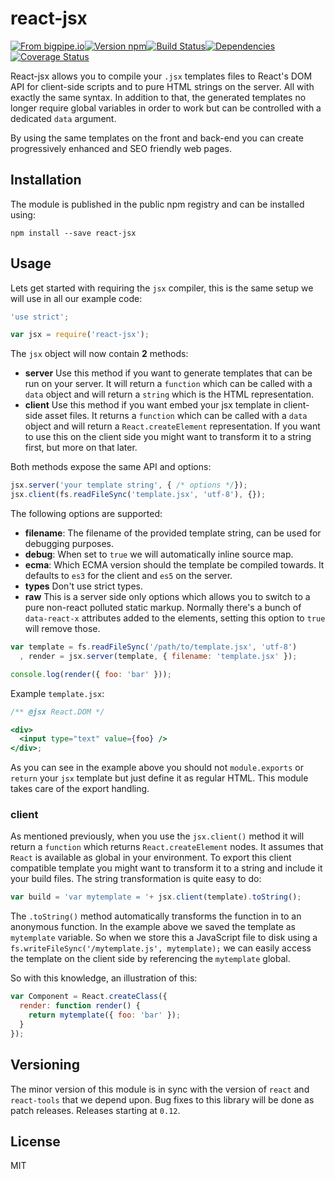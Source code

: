 # react-jsx

[![From bigpipe.io][from]](http://bigpipe.io)[![Version npm][version]](http://browsenpm.org/package/react-jsx)[![Build Status][build]](https://travis-ci.org/bigpipe/react-jsx)[![Dependencies][david]](https://david-dm.org/bigpipe/react-jsx)[![Coverage Status][cover]](https://coveralls.io/r/bigpipe/react-jsx?branch=master)

[from]: https://img.shields.io/badge/from-bigpipe.io-9d8dff.svg?style=flat-square
[version]: http://img.shields.io/npm/v/react-jsx.svg?style=flat-square
[build]: http://img.shields.io/travis/bigpipe/react-jsx/master.svg?style=flat-square
[david]: https://img.shields.io/david/bigpipe/react-jsx.svg?style=flat-square
[cover]: http://img.shields.io/coveralls/bigpipe/react-jsx/master.svg?style=flat-square

React-jsx allows you to compile your `.jsx` templates files to React's DOM API
for client-side scripts and to pure HTML strings on the server. All with exactly
the same syntax. In addition to that, the generated templates no longer require
global variables in order to work but can be controlled with a dedicated `data`
argument.

By using the same templates on the front and back-end you can create
progressively enhanced and SEO friendly web pages.

## Installation

The module is published in the public npm registry and can be installed using:

```
npm install --save react-jsx
```

## Usage

Lets get started with requiring the `jsx` compiler, this is the same setup we
will use in all our example code:

```js
'use strict';

var jsx = require('react-jsx');
```

The `jsx` object will now contain **2** methods:

- **server** Use this method if you want to generate templates that can be run
  on your server. It will return a `function` which can be called with a `data`
  object and will return a `string` which is the HTML representation.
- **client** Use this method if you want embed your jsx template in client-side
  asset files. It returns a `function` which can be called with a `data` object
  and will return a `React.createElement` representation. If you want to use
  this on the client side you might want to transform it to a string first, but
  more on that later.

Both methods expose the same API and options:

```js
jsx.server('your template string', { /* options */});
jsx.client(fs.readFileSync('template.jsx', 'utf-8'), {});
```

The following options are supported:

- **filename**: The filename of the provided template string, can be used for
  debugging purposes.
- **debug**: When set to `true` we will automatically inline source map.
- **ecma**: Which ECMA version should the template be compiled towards. It
  defaults to `es3` for the client and `es5` on the server.
- **types** Don't use strict types.
- **raw** This is a server side only options which allows you to switch to a
  pure non-react polluted static markup. Normally there's a bunch of
  `data-react-x` attributes added to the elements, setting this option to `true`
  will remove those.

```js
var template = fs.readFileSync('/path/to/template.jsx', 'utf-8')
  , render = jsx.server(template, { filename: 'template.jsx' });

console.log(render({ foo: 'bar' }));
```

Example `template.jsx`:

```jsx
/** @jsx React.DOM */

<div>
  <input type="text" value={foo} />
</div>;
```

As you can see in the example above you should not `module.exports` or `return`
your `jsx` template but just define it as regular HTML. This module takes care
of the export handling.

### client

As mentioned previously, when you use the `jsx.client()` method it will return a
`function` which returns `React.createElement` nodes. It assumes that `React` is
available as global in your environment. To export this client compatible
template you might want to transform it to a string and include it your build
files. The string transformation is quite easy to do:

```js
var build = 'var mytemplate = '+ jsx.client(template).toString();
```

The `.toString()` method automatically transforms the function in to an
anonymous function. In the example above we saved the template as `mytemplate`
variable. So when we store this a JavaScript file to disk using a
`fs.writeFileSync('/mytemplate.js', mytemplate);` we can easily access the
template on the client side by referencing the `mytemplate` global.

So with this knowledge, an illustration of this:

```js
var Component = React.createClass({
  render: function render() {
    return mytemplate({ foo: 'bar' });
  }
});
```

## Versioning

The minor version of this module is in sync with the version of `react` and
`react-tools` that we depend upon. Bug fixes to this library will be done as
patch releases. Releases starting at `0.12`.

## License

MIT
